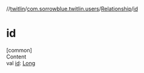 //[twitlin](../../index.md)/[com.sorrowblue.twitlin.users](../index.md)/[Relationship](index.md)/[id](id.md)



# id  
[common]  
Content  
val [id](id.md): [Long](https://kotlinlang.org/api/latest/jvm/stdlib/kotlin/-long/index.html)  



